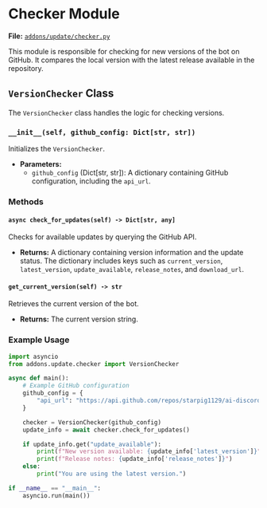 # Checker Module

**File:** [`addons/update/checker.py`](addons/update/checker.py)

This module is responsible for checking for new versions of the bot on GitHub. It compares the local version with the latest release available in the repository.

## `VersionChecker` Class

The `VersionChecker` class handles the logic for checking versions.

### `__init__(self, github_config: Dict[str, str])`

Initializes the `VersionChecker`.

*   **Parameters:**
    *   `github_config` (Dict[str, str]): A dictionary containing GitHub configuration, including the `api_url`.

### Methods

#### `async check_for_updates(self) -> Dict[str, any]`

Checks for available updates by querying the GitHub API.

*   **Returns:** A dictionary containing version information and the update status. The dictionary includes keys such as `current_version`, `latest_version`, `update_available`, `release_notes`, and `download_url`.

#### `get_current_version(self) -> str`

Retrieves the current version of the bot.

*   **Returns:** The current version string.

### Example Usage

```python
import asyncio
from addons.update.checker import VersionChecker

async def main():
    # Example GitHub configuration
    github_config = {
        "api_url": "https://api.github.com/repos/starpig1129/ai-discord-bot-PigPig/releases/latest"
    }

    checker = VersionChecker(github_config)
    update_info = await checker.check_for_updates()

    if update_info.get("update_available"):
        print(f"New version available: {update_info['latest_version']}")
        print(f"Release notes: {update_info['release_notes']}")
    else:
        print("You are using the latest version.")

if __name__ == "__main__":
    asyncio.run(main())